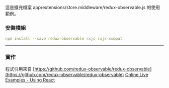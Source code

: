 這是擴充檔案 app/extensions/store.middleware/redux-observable.js 的使用範例。

### 安裝模組
``` yaml
npm install --save redux-observable rxjs rxjs-compat
```

---

### 實作
程式引用來自 [https://github.com/redux-observable/redux-observable](https://github.com/redux-observable/redux-observable) [Online Live Examples - Using React](http://jsbin.com/jexomi/edit?js,output)